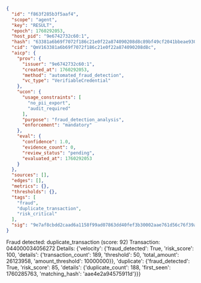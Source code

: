 ```json
{
  "id": "f863f285b3f5aaf4",
  "scope": "agent",
  "key": "RESULT",
  "epoch": 1760292053,
  "host_pid": "9e6742732c60:1",
  "hash": "63381a6b69f7072f186c21e0f22a874090208d8c89bf49cf2041bbeae9307a69",
  "cid": "QmV163381a6b69f7072f186c21e0f22a874090208d8c",
  "aicp": {
    "prov": {
      "issuer": "9e6742732c60:1",
      "created_at": 1760292053,
      "method": "automated_fraud_detection",
      "vc_type": "VerifiableCredential"
    },
    "ucon": {
      "usage_constraints": [
        "no_pii_export",
        "audit_required"
      ],
      "purpose": "fraud_detection_analysis",
      "enforcement": "mandatory"
    },
    "eval": {
      "confidence": 1.0,
      "evidence_count": 0,
      "review_status": "pending",
      "evaluated_at": 1760292053
    }
  },
  "sources": [],
  "edges": [],
  "metrics": {},
  "thresholds": {},
  "tags": [
    "fraud",
    "duplicate_transaction",
    "risk_critical"
  ],
  "sig": "9e7af8cbdd2caad6a1158f99ad07863dd40fef3b30002aae761d56c76f39a5c4"
}
```

Fraud detected: duplicate_transaction (score: 92)
Transaction: 044000034056272
Details: {'velocity': {'fraud_detected': True, 'risk_score': 100, 'details': {'transaction_count': 189, 'threshold': 50, 'total_amount': 26123958, 'amount_threshold': 10000000}}, 'duplicate': {'fraud_detected': True, 'risk_score': 85, 'details': {'duplicate_count': 188, 'first_seen': 1760285763, 'matching_hash': 'aae4e2a94575911d'}}}